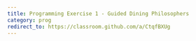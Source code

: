 ```yaml
---
title: Programming Exercise 1 - Guided Dining Philosophers 
category: prog
redirect_to: https://classroom.github.com/a/CtqfBXUg
---
```

